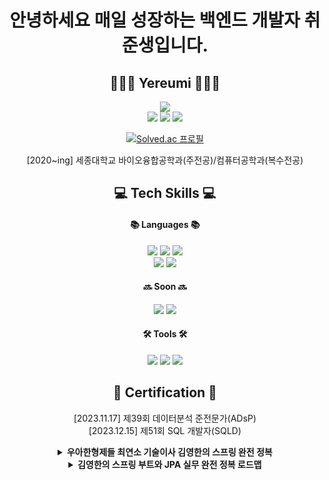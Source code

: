 <!--
**yereumi/yereumi** is a ✨ _special_ ✨ repository because its `README.md` (this file) appears on your GitHub profile.

Here are some ideas to get you started:

- 🔭 I’m currently working on ...
- 🌱 I’m currently learning ...
- 👯 I’m looking to collaborate on ...
- 🤔 I’m looking for help with ...
- 💬 Ask me about ...
- 📫 How to reach me: ...
- 😄 Pronouns: ...
- ⚡ Fun fact: ...
-->
<!-- <img src="https://img.shields.io/badge/아이콘내용-바탕색?style=flat&logo=로고이름&logoColor=white"/> -->

<div align=center>
	<h1>안녕하세요 매일 성장하는 백엔드 개발자 취준생입니다.</h1>
	<h2>👩🏻‍💻 Yereumi 👩🏻‍💻</h2>
	<img src="https://img.shields.io/badge/MacBook_Air_M2-000000?style=flat&logo=Apple&logoColor=white"/>
	<br>
	<img src="https://img.shields.io/badge/Mail-EA4335?style=flat&logo=Gmail&logoColor=white"/>
	<img src="https://img.shields.io/badge/Instagram-E4405F?style=flat&logo=Instagram&logoColor=white"/>
	<img src="https://img.shields.io/badge/Blog-20C997?style=flat&logo=Velog&logoColor=white"/>
 	<br>
	
[![Solved.ac 프로필](http://mazassumnida.wtf/api/mini/generate_badge?boj=lovelyyeji01)](https://solved.ac/lovelyyeji01)
<p>
	[2020~ing] 세종대학교 바이오융합공학과(주전공)/컴퓨터공학과(복수전공)<br>
</p>
</div>

<div align=center>
	<h2>💻 Tech Skills 💻</h2>
</div>

<div align=center>
	<h4>📚 Languages 📚</h4>
	<img src="https://img.shields.io/badge/C-A8B9CC?style=flat&logo=C&logoColor=white"/>
	<img src="https://img.shields.io/badge/Python-3776AB?style=flat&logo=Python&logoColor=white"/>
	<img src="https://img.shields.io/badge/Java-007396?style=flat&logo=Conda-Forge&logoColor=white"/>
	<br>
	<img src="https://img.shields.io/badge/Spring-6DB33F?style=flat&logo=Spring&logoColor=white"/>
	<img src="https://img.shields.io/badge/SpringBoot-6DB33F?style=flat&logo=SpringBoot&logoColor=white"/>
</div>

<div align=center>
 	<h4>🔜 Soon 🔜</h4>
	<img src="https://img.shields.io/badge/MySQL-4479A1?style=flat&logo=MySQL&logoColor=white"/>
	<img src="https://img.shields.io/badge/AWS-232F3E?style=flat&logo=AmazonAWS&logoColor=white"/>
</div>

 
<div align=center>
	<h4>🛠️ Tools 🛠️</h4>
	<img src="https://img.shields.io/badge/Visual%20Studio%20Code-007ACC?style=flat&logo=VisualStudioCode&logoColor=white"/>
	<img src="https://img.shields.io/badge/IntelliJ-000000?style=flat&logo=IntellijIDEA&logoColor=white"/>
	<img src="https://img.shields.io/badge/GitHub-181717?style=flat&logo=GitHub&logoColor=white"/>
</div>

<div align=center>
	<h2>📄 Certification 📄</h2>
</div>
<div align=center>
	<p>
		[2023.11.17] 제39회 데이터분석 준전문가(ADsP)<br>
		[2023.12.15] 제51회 SQL 개발자(SQLD)<br>
	<details>
		<summary><b>우아한형제들 최연소 기술이사 김영한의 스프링 완전 정복</b></summary>
		스프링 핵심 원리 - 기본편
		<!--
		* 스프링 MVC 1편 - 백엔드 웹 개발 핵심 기술</a><br/>
   		* 스프링 MVC 2편 - 백엔드 웹 개발 활용 기술
		* 모든 개발자를 위한 HTTP 웹 기본 지식
		* 스프링 DB 1편 - 데이터 접근 핵심 원리
		* 스프링 DB 2편
		-->
	</details>
	<details>
		<summary><b>김영한의 스프링 부트와 JPA 실무 완전 정복 로드맵</b></summary>
		<!--
		* 자바 ORM 표준 JPA 프로그래밍 - 기본편
		* 실전! 스프링 부트와 JPA 활용1 - 웹 애플리케이션 개발
		* 실전! 스프링 부트와 JPA 활용2 - API 개발과 성능 최적화
		* 실전! 스프링 데이터 JPA
		* 실전! Querydsl
		-->
	</details>
	</p>
</div>
